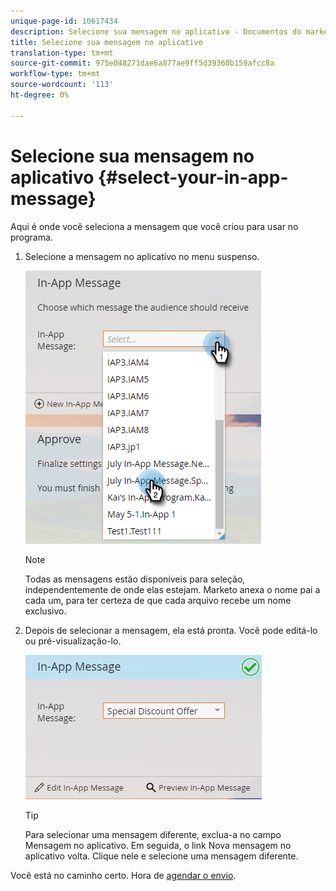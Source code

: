 ```yaml
---
unique-page-id: 10617434
description: Selecione sua mensagem no aplicativo - Documentos do marketing - Documentação do produto
title: Selecione sua mensagem no aplicativo
translation-type: tm+mt
source-git-commit: 975e048271dae6a877ae9ff5d39360b159afcc8a
workflow-type: tm+mt
source-wordcount: '113'
ht-degree: 0%

---
```



# Selecione sua mensagem no aplicativo {#select-your-in-app-message}

Aqui é onde você seleciona a mensagem que você criou para usar no programa.

1. Selecione a mensagem no aplicativo no menu suspenso.

   ![](assets/image2016-5-9-15-3a43-3a3.png)

   >[!NOTE]
   >
   >Todas as mensagens estão disponíveis para seleção, independentemente de onde elas estejam. Marketo anexa o nome pai a cada um, para ter certeza de que cada arquivo recebe um nome exclusivo.

1. Depois de selecionar a mensagem, ela está pronta. Você pode editá-lo ou pré-visualização-lo.

   ![](assets/image2016-5-9-15-3a41-3a48.png)

   >[!TIP]
   >
   >Para selecionar uma mensagem diferente, exclua-a no campo Mensagem no aplicativo. Em seguida, o link Nova mensagem no aplicativo volta. Clique nele e selecione uma mensagem diferente.

Você está no caminho certo. Hora de [agendar o envio](/help/marketo/product-docs/mobile-marketing/in-app-messages/sending-your-in-app-message/schedule-your-in-app-message.md).
